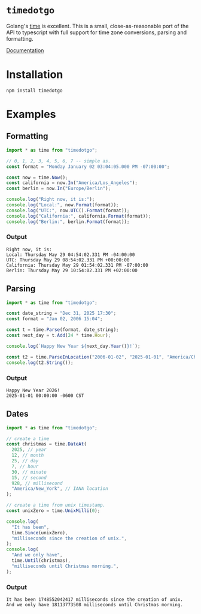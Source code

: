 # `timedotgo`

Golang's [time](https://pkg.go.dev/time) is excellent. This is a small, 
close-as-reasonable port of the API to typescript with full support
for time zone conversions, parsing and formatting.

[Documentation](https://rednexela1941.github.io/timedotgo/)

# Installation

`npm install timedotgo`

# Examples

## Formatting 

```ts
import * as time from "timedotgo";

// 0, 1, 2, 3, 4, 5, 6, 7 -- simple as.
const format = "Monday January 02 03:04:05.000 PM -07:00:00";

const now = time.Now();
const california = now.In("America/Los_Angeles");
const berlin = now.In("Europe/Berlin");

console.log("Right now, it is:");
console.log("Local:", now.Format(format));
console.log("UTC:", now.UTC().Format(format));
console.log("California:", california.Format(format));
console.log("Berlin:", berlin.Format(format));
```

### Output

```
Right now, it is:
Local: Thursday May 29 04:54:02.331 PM -04:00:00
UTC: Thursday May 29 08:54:02.331 PM +00:00:00
California: Thursday May 29 01:54:02.331 PM -07:00:00
Berlin: Thursday May 29 10:54:02.331 PM +02:00:00
```

## Parsing 

```ts
import * as time from "timedotgo";

const date_string = "Dec 31, 2025 17:30";
const format = "Jan 02, 2006 15:04";

const t = time.Parse(format, date_string);
const next_day = t.Add(24 * time.Hour);

console.log(`Happy New Year ${next_day.Year()}!`);

const t2 = time.ParseInLocation("2006-01-02", "2025-01-01", "America/Chicago");
console.log(t2.String());
```

### Output

```
Happy New Year 2026!
2025-01-01 00:00:00 -0600 CST
```

## Dates 

```ts
import * as time from "timedotgo";

// create a time
const christmas = time.DateAt(
  2025, // year
  12, // month
  25, // day
  7, // hour
  30, // minute
  15, // second
  928, // millisecond
  "America/New_York", // IANA location
);

// create a time from unix timestamp.
const unixZero = time.UnixMilli(0);

console.log(
  "It has been",
  time.Since(unixZero),
  "milliseconds since the creation of unix.",
);
console.log(
  "And we only have",
  time.Until(christmas),
  "milliseconds until Christmas morning.",
);
```

### Output

```
It has been 1748552042417 milliseconds since the creation of unix.
And we only have 18113773508 milliseconds until Christmas morning.
```

